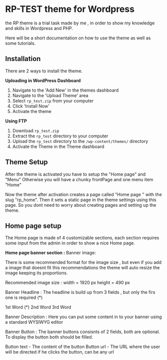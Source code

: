 RP-TEST theme for Wordpress
==============

the RP theme is a trial task made by me , in order to show my knowledge and skills in Wordpress and PHP. 

Here will be a short documentation on how to use the theme as well as some tutorials.

Installation
------------
There are 2 ways to install the theme.

**Uploading in WordPress Dashboard**

1. Navigate to the 'Add New' in the themes dashboard
2. Navigate to the 'Upload Theme' area
3. Select `rp_test.zip` from your computer
4. Click 'Install Now'
5. Activate the theme

**Using FTP**

1. Download `rp_test.zip`
2. Extract the `rp_test` directory to your computer
3. Upload the `rp_test` directory to the `/wp-content/themes/` directory
4. Activate the Theme in the Theme dashboard


Theme Setup
------------

After the theme is activated you have to setup the "Home page" and "Menu"
Otherwise you will have a chunky frontPage and one menu item "Home"

Now the theme after activation creates a page called "Home page " with the slug "rp_home".
Then it sets a static page in the theme settings using this page.
So you dont need to worry about creating pages and setting up the theme.

Home page setup
------------
The Home page is made of 4 customizable sections, each section requires some input from the admin in order to show a nice Home page.

**Home page banner section :**
Banner image:

There is some recommended format for the image size , but even if you add a image that doesnt fit this recommendations the theme will auto resize the image keeping its proportions.

Recommended image size : 
  width = 1920 px
  height = 490 px

Banner Headline :
The headline is build up from 3 fields , but only the firs one is required (*)

1st Word (*) 
2nd Word
3rd Word 

Banner Description :
Here you can put some content in to your banner using a standard WYSIWYG editor

Banner Button :
The banner buttons consisnts of 2 fields, both are optional.
To display the button both should be filled.

Button text - The content of the button
Button url - The URL where the user will be directed if he clicks the button, can be any url


